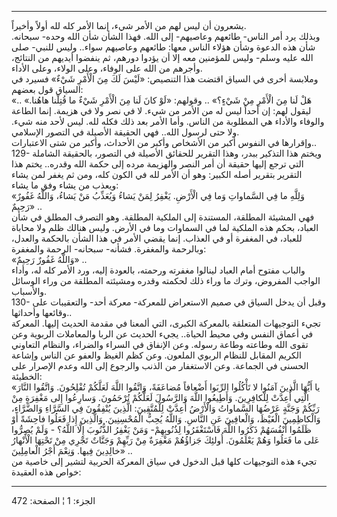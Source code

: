 ------------------------------------------------------------------------

يشعرون أن ليس لهم من الأمر شيء، إنما الأمر كله لله أولاً وأخيراً.  
وبذلك يرد أمر الناس- طائعهم وعاصيهم- إلى الله. فهذا الشأن شأن الله وحده-
سبحانه. شأن هذه الدعوة وشأن هؤلاء الناس معها: طائعهم وعاصيهم سواء.. وليس
للنبي- صلى الله عليه وسلم- وليس للمؤمنين معه إلا أن يؤدوا دورهم، ثم
ينفضوا أيديهم من النتائج، وأجرهم من الله على الوفاء، وعلى الولاء، وعلى
الأداء.  
وملابسة أخرى في السياق اقتضت هذا التنصيص: «لَيْسَ لَكَ مِنَ الْأَمْرِ شَيْءٌ» فسيرد في
السياق قول بعضهم:  
«هَلْ لَنا مِنَ الْأَمْرِ مِنْ شَيْءٍ؟» .. وقولهم: «لَوْ كانَ لَنا مِنَ الْأَمْرِ شَيْءٌ ما قُتِلْنا
هاهُنا.» .. ليقول لهم: إن أحداً ليس له من الأمر من شيء. لا في نصر ولا في
هزيمة. إنما الطاعة والوفاء والأداء هي المطلوبة من الناس. وأما الأمر بعد
ذلك فكله لله. ليس لأحد منه شيء. ولا حتى لرسول الله.. فهي الحقيقة الأصيلة
في التصور الإسلامي.  
وإقرارها في النفوس أكبر من الأشخاص وأكبر من الأحداث، وأكبر من شتى
الاعتبارات..  
129- ويختم هذا التذكير ببدر، وهذا التقرير للحقائق الأصيلة في التصور،
بالحقيقة الشاملة التي ترجع إليها حقيقة أن أمر النصر والهزيمة مرده إلى
حكمة الله وقدره.. يختم هذا التقرير بتقرير أصله الكبير: وهو أن الأمر لله
في الكون كله، ومن ثم يغفر لمن يشاء ويعذب من يشاء وفق ما يشاء:  
«وَلِلَّهِ ما فِي السَّماواتِ وَما فِي الْأَرْضِ. يَغْفِرُ لِمَنْ يَشاءُ وَيُعَذِّبُ مَنْ يَشاءُ، وَاللَّهُ
غَفُورٌ رَحِيمٌ» ..  
فهي المشيئة المطلقة، المستندة إلى الملكية المطلقة. وهو التصرف المطلق في
شأن العباد، بحكم هذه الملكية لما في السماوات وما في الأرض. وليس هنالك
ظلم ولا محاباة للعباد، في المغفرة أو في العذاب. إنما يقضي الأمر في هذا
الشأن بالحكمة والعدل، وبالرحمة والمغفرة. فشأنه- سبحانه- الرحمة
والمغفرة:  
«وَاللَّهُ غَفُورٌ رَحِيمٌ» ..  
والباب مفتوح أمام العباد لينالوا مغفرته ورحمته، بالعودة إليه، ورد الأمر
كله له، وأداء الواجب المفروض، وترك ما وراء ذلك لحكمته وقدره ومشيئته
المطلقة من وراء الوسائل والأسباب.  
130- وقبل أن يدخل السياق في صميم الاستعراض للمعركة- معركة أحد-
والتعقيبات على وقائعها وأحداثها..  
تجيء التوجيهات المتعلقة بالمعركة الكبرى، التي ألمعنا في مقدمة الحديث
إليها. المعركة في أعماق النفس وفي محيط الحياة.. يجيء الحديث عن الربا
والمعاملات الربوية وعن تقوى الله وطاعته وطاعة رسوله. وعن الإنفاق في
السراء والضراء، والنظام التعاوني الكريم المقابل للنظام الربوي الملعون.
وعن كظم الغيظ والعفو عن الناس وإشاعة الحسنى في الجماعة. وعن الاستغفار من
الذنب والرجوع إلى الله وعدم الإصرار على الخطيئة:  
«يا أَيُّهَا الَّذِينَ آمَنُوا لا تَأْكُلُوا الرِّبَوا أَضْعافاً مُضاعَفَةً، وَاتَّقُوا اللَّهَ لَعَلَّكُمْ
تُفْلِحُونَ. وَاتَّقُوا النَّارَ الَّتِي أُعِدَّتْ لِلْكافِرِينَ. وَأَطِيعُوا اللَّهَ وَالرَّسُولَ لَعَلَّكُمْ
تُرْحَمُونَ. وَسارِعُوا إِلى مَغْفِرَةٍ مِنْ رَبِّكُمْ وَجَنَّةٍ عَرْضُهَا السَّماواتُ وَالْأَرْضُ أُعِدَّتْ
لِلْمُتَّقِينَ: الَّذِينَ يُنْفِقُونَ فِي السَّرَّاءِ وَالضَّرَّاءِ، وَالْكاظِمِينَ الْغَيْظَ، وَالْعافِينَ عَنِ
النَّاسِ. وَاللَّهُ يُحِبُّ الْمُحْسِنِينَ. وَالَّذِينَ إِذا فَعَلُوا فاحِشَةً أَوْ ظَلَمُوا أَنْفُسَهُمْ ذَكَرُوا
اللَّهَ فَاسْتَغْفَرُوا لِذُنُوبِهِمْ- وَمَنْ يَغْفِرُ الذُّنُوبَ إِلَّا اللَّهُ؟ - وَلَمْ يُصِرُّوا عَلى ما
فَعَلُوا وَهُمْ يَعْلَمُونَ. أُولئِكَ جَزاؤُهُمْ مَغْفِرَةٌ مِنْ رَبِّهِمْ وَجَنَّاتٌ تَجْرِي مِنْ تَحْتِهَا الْأَنْهارُ
خالِدِينَ فِيها. وَنِعْمَ أَجْرُ الْعامِلِينَ» ..  
تجيء هذه التوجيهات كلها قبل الدخول في سياق المعركة الحربية لتشير إلى
خاصية من خواص هذه العقيدة:

------------------------------------------------------------------------

الجزء: 1 ¦ الصفحة: 472
